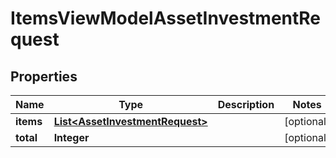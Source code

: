 # ItemsViewModelAssetInvestmentRequest

## Properties
Name | Type | Description | Notes
------------ | ------------- | ------------- | -------------
**items** | [**List&lt;AssetInvestmentRequest&gt;**](AssetInvestmentRequest.md) |  |  [optional]
**total** | **Integer** |  |  [optional]
